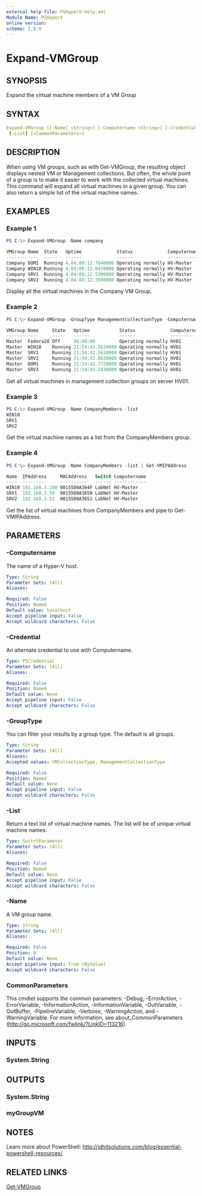```yaml
---
external help file: PSHyperV-help.xml
Module Name: PSHyperV
online version:
schema: 2.0.0
---
```


# Expand-VMGroup

## SYNOPSIS

Expand the virtual machine members of a VM Group

## SYNTAX

```yaml
Expand-VMGroup [[-Name] <String>] [-Computername <String>] [-Credential <PSCredential>] [-GroupType <String>]
 [-List] [<CommonParameters>]
```

## DESCRIPTION

When using VM groups, such as with Get-VMGroup, the resulting object displays nested VM or Management collections. But often, the whole point of a group is to make it easier to work with the collected virtual machines. This command will expand all virtual machines in a given group. You can also return a simple list of the virtual machine names.

## EXAMPLES

### Example 1

```powershell
PS C:\> Expand-VMGroup -Name company

VMGroup Name  State   Uptime             Status             Computername
------- ----  -----   ------             ------             ------------
Company DOM1  Running 4.04:08:12.7640000 Operating normally HV-Master
Company WIN10 Running 4.04:08:13.0420000 Operating normally HV-Master
Company SRV1  Running 4.04:08:12.5300000 Operating normally HV-Master
Company SRV2  Running 4.04:08:12.3590000 Operating normally HV-Master
```

Display all the virtual machines in the Company VM Group.

### Example 2

```powershell
PS C:\> Expand-VMGroup -GroupType ManagementCollectionType -Computername HV01

VMGroup Name     State   Uptime           Status             Computername
------- ----     -----   ------           ------             ------------
Master  Fedora28 Off     00:00:00         Operating normally HV01
Master  WIN10    Running 21:54:42.5620000 Operating normally HV01
Master  SRV1     Running 21:54:42.5620000 Operating normally HV01
Master  SRV2     Running 21:54:42.8620000 Operating normally HV01
Master  DOM1     Running 21:54:42.7720000 Operating normally HV01
Master  SRV3     Running 21:54:43.2430000 Operating normally HV01
```

Get all virtual machines in management collection groups on server HV01.

### Example 3

```powershell
PS C:\> Expand-VMGroup -Name CompanyMembers -list
WIN10
SRV1
SRV2
```

Get the virtual machine names as a list from the CompanyMembers group.

### Example 4

```powershell
PS C:\> Expand-VMGroup -Name CompanyMembers -list | Get-VMIPAddress

Name  IPAddress     MACAddress   Switch Computername
----  ---------     ----------   ------ ------------
WIN10 192.168.3.100 00155D0A364F LabNet HV-Master
SRV1  192.168.3.50  00155D0A3650 LabNet HV-Master
SRV2  192.168.3.51  00155D0A3651 LabNet HV-Master
```

Get the list of virtual machines from CompanyMembers and pipe to Get-VMIPAddress.

## PARAMETERS

### -Computername

The name of a Hyper-V host.

```yaml
Type: String
Parameter Sets: (All)
Aliases:

Required: False
Position: Named
Default value: localhost
Accept pipeline input: False
Accept wildcard characters: False
```

### -Credential

An alternate credential to use with Computername.

```yaml
Type: PSCredential
Parameter Sets: (All)
Aliases:

Required: False
Position: Named
Default value: None
Accept pipeline input: False
Accept wildcard characters: False
```

### -GroupType

You can filter your results by a group type. The default is all groups.

```yaml
Type: String
Parameter Sets: (All)
Aliases:
Accepted values: VMCollectionType, ManagementCollectionType

Required: False
Position: Named
Default value: None
Accept pipeline input: False
Accept wildcard characters: False
```

### -List

Return a text list of virtual machine names. The list will be of unique virtual machine names.

```yaml
Type: SwitchParameter
Parameter Sets: (All)
Aliases:

Required: False
Position: Named
Default value: None
Accept pipeline input: False
Accept wildcard characters: False
```

### -Name

A VM group name.

```yaml
Type: String
Parameter Sets: (All)
Aliases:

Required: False
Position: 0
Default value: None
Accept pipeline input: True (ByValue)
Accept wildcard characters: False
```

### CommonParameters

This cmdlet supports the common parameters: -Debug, -ErrorAction, -ErrorVariable, -InformationAction, -InformationVariable, -OutVariable, -OutBuffer, -PipelineVariable, -Verbose, -WarningAction, and -WarningVariable.
For more information, see about_CommonParameters (http://go.microsoft.com/fwlink/?LinkID=113216).

## INPUTS

### System.String

## OUTPUTS

### System.String

### myGroupVM

## NOTES

Learn more about PowerShell:
http://jdhitsolutions.com/blog/essential-powershell-resources/

## RELATED LINKS

[Get-VMGroup]()
